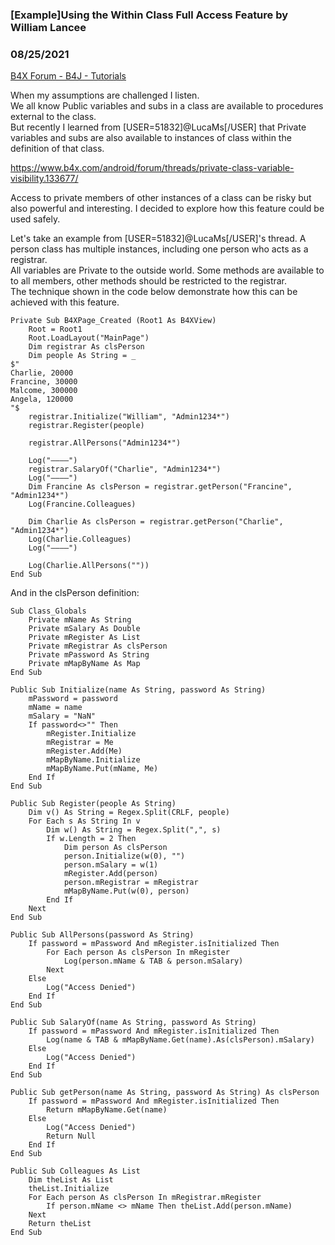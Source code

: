 ### [Example]Using the Within Class Full Access Feature by William Lancee
### 08/25/2021
[B4X Forum - B4J - Tutorials](https://www.b4x.com/android/forum/threads/133740/)

When my assumptions are challenged I listen.  
We all know Public variables and subs in a class are available to procedures external to the class.  
But recently I learned from [USER=51832]@LucaMs[/USER] that Private variables and subs are also available to instances of class within the definition of that class.  
  
<https://www.b4x.com/android/forum/threads/private-class-variable-visibility.133677/>  
  
Access to private members of other instances of a class can be risky but also powerful and interesting. I decided to explore how this feature could be used safely.  
  
Let's take an example from [USER=51832]@LucaMs[/USER]'s thread. A person class has multiple instances, including one person who acts as a registrar.  
All variables are Private to the outside world. Some methods are available to to all members, other methods should be restricted to the registrar.  
The technique shown in the code below demonstrate how this can be achieved with this feature.  
  

```B4X
Private Sub B4XPage_Created (Root1 As B4XView)  
    Root = Root1  
    Root.LoadLayout("MainPage")  
    Dim registrar As clsPerson  
    Dim people As String = _  
$"  
Charlie, 20000  
Francine, 30000  
Malcome, 300000  
Angela, 120000  
"$  
    registrar.Initialize("William", "Admin1234*")  
    registrar.Register(people)  
  
    registrar.AllPersons("Admin1234*")  
    
    Log("————")  
    registrar.SalaryOf("Charlie", "Admin1234*")  
    Log("————")  
    Dim Francine As clsPerson = registrar.getPerson("Francine", "Admin1234*")  
    Log(Francine.Colleagues)  
  
    Dim Charlie As clsPerson = registrar.getPerson("Charlie", "Admin1234*")  
    Log(Charlie.Colleagues)  
    Log("————")  
    
    Log(Charlie.AllPersons(""))  
End Sub
```

  
  
And in the clsPerson definition:  
  

```B4X
Sub Class_Globals  
    Private mName As String  
    Private mSalary As Double  
    Private mRegister As List  
    Private mRegistrar As clsPerson  
    Private mPassword As String  
    Private mMapByName As Map  
End Sub  
  
Public Sub Initialize(name As String, password As String)  
    mPassword = password  
    mName = name  
    mSalary = "NaN"  
    If password<>"" Then  
        mRegister.Initialize  
        mRegistrar = Me  
        mRegister.Add(Me)  
        mMapByName.Initialize  
        mMapByName.Put(mName, Me)  
    End If  
End Sub  
  
Public Sub Register(people As String)  
    Dim v() As String = Regex.Split(CRLF, people)  
    For Each s As String In v  
        Dim w() As String = Regex.Split(",", s)  
        If w.Length = 2 Then  
            Dim person As clsPerson  
            person.Initialize(w(0), "")  
            person.mSalary = w(1)  
            mRegister.Add(person)  
            person.mRegistrar = mRegistrar  
            mMapByName.Put(w(0), person)  
        End If  
    Next  
End Sub  
  
Public Sub AllPersons(password As String)  
    If password = mPassword And mRegister.isInitialized Then  
        For Each person As clsPerson In mRegister  
            Log(person.mName & TAB & person.mSalary)  
        Next  
    Else  
        Log("Access Denied")  
    End If  
End Sub  
  
Public Sub SalaryOf(name As String, password As String)  
    If password = mPassword And mRegister.isInitialized Then  
        Log(name & TAB & mMapByName.Get(name).As(clsPerson).mSalary)  
    Else  
        Log("Access Denied")  
    End If  
End Sub  
  
Public Sub getPerson(name As String, password As String) As clsPerson  
    If password = mPassword And mRegister.isInitialized Then  
        Return mMapByName.Get(name)  
    Else  
        Log("Access Denied")  
        Return Null  
    End If  
End Sub  
  
Public Sub Colleagues As List  
    Dim theList As List  
    theList.Initialize  
    For Each person As clsPerson In mRegistrar.mRegister  
        If person.mName <> mName Then theList.Add(person.mName)  
    Next  
    Return theList  
End Sub
```

  
  